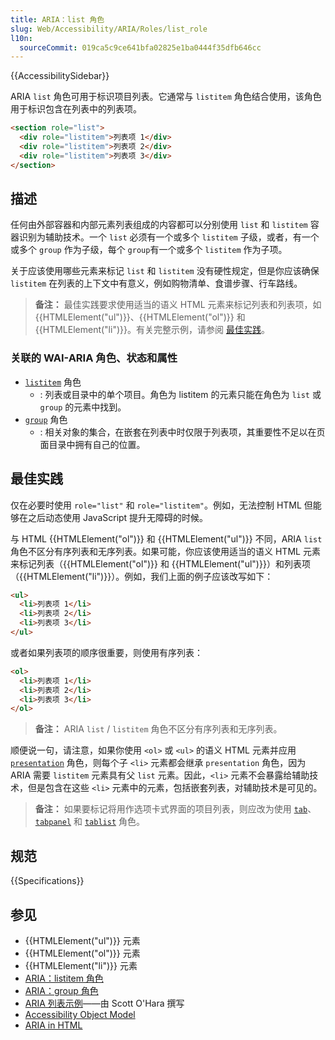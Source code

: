 ```yaml
---
title: ARIA：list 角色
slug: Web/Accessibility/ARIA/Roles/list_role
l10n:
  sourceCommit: 019ca5c9ce641bfa02825e1ba0444f35dfb646cc
---
```


{{AccessibilitySidebar}}

ARIA `list` 角色可用于标识项目列表。它通常与 `listitem` 角色结合使用，该角色用于标识包含在列表中的列表项。

```html
<section role="list">
  <div role="listitem">列表项 1</div>
  <div role="listitem">列表项 2</div>
  <div role="listitem">列表项 3</div>
</section>
```

## 描述

任何由外部容器和内部元素列表组成的内容都可以分别使用 `list` 和 `listitem` 容器识别为辅助技术。一个 `list` 必须有一个或多个 `listitem` 子级，或者，有一个或多个 `group` 作为子级，每个 `group`有一个或多个 `listitem` 作为子项。

关于应该使用哪些元素来标记 `list` 和 `listitem` 没有硬性规定，但是你应该确保 `listitem` 在列表的上下文中有意义，例如购物清单、食谱步骤、行车路线。

> **备注：** 最佳实践要求使用适当的语义 HTML 元素来标记列表和列表项，如 {{HTMLElement("ul")}}、{{HTMLElement("ol")}} 和 {{HTMLElement("li")}}。有关完整示例，请参阅 [最佳实践](#best_practices)。

### 关联的 WAI-ARIA 角色、状态和属性

- [`listitem`](/zh-CN/docs/Web/Accessibility/ARIA/Roles/listitem_role) 角色
  - : 列表或目录中的单个项目。角色为 listitem 的元素只能在角色为 `list` 或 `group` 的元素中找到。
- [`group`](/zh-CN/docs/Web/Accessibility/ARIA/Roles/group_role) 角色
  - : 相关对象的集合，在嵌套在列表中时仅限于列表项，其重要性不足以在页面目录中拥有自己的位置。

## 最佳实践

仅在必要时使用 `role="list"` 和 `role="listitem"`。例如，无法控制 HTML 但能够在之后动态使用 JavaScript 提升无障碍的时候。

与 HTML {{HTMLElement("ol")}} 和 {{HTMLElement("ul")}} 不同，ARIA `list` 角色不区分有序列表和无序列表。如果可能，你应该使用适当的语义 HTML 元素来标记列表（{{HTMLElement("ol")}} 和 {{HTMLElement("ul")}}）和列表项（{{HTMLElement("li")}}）。例如，我们上面的例子应该改写如下：

```html
<ul>
  <li>列表项 1</li>
  <li>列表项 2</li>
  <li>列表项 3</li>
</ul>
```

或者如果列表项的顺序很重要，则使用有序列表：

```html
<ol>
  <li>列表项 1</li>
  <li>列表项 2</li>
  <li>列表项 3</li>
</ol>
```

> **备注：** ARIA `list` / `listitem` 角色不区分有序列表和无序列表。

顺便说一句，请注意，如果你使用 `<ol>` 或 `<ul>` 的语义 HTML 元素并应用 [`presentation`](/zh-CN/docs/Web/Accessibility/ARIA/ARIA_Techniques/Using_the_presentation_role) 角色，则每个子 `<li>` 元素都会继承 `presentation` 角色，因为 ARIA 需要 `listitem` 元素具有父 `list` 元素。因此，`<li>` 元素不会暴露给辅助技术，但是包含在这些 `<li>` 元素中的元素，包括嵌套列表，对辅助技术是可见的。

> **备注：** 如果要标记将用作选项卡式界面的项目列表，则应改为使用 [`tab`](/zh-CN/docs/Web/Accessibility/ARIA/Roles/tab_role)、[`tabpanel`](/zh-CN/docs/Web/Accessibility/ARIA/Roles/tabpanel_role) 和 [`tablist`](/zh-CN/docs/Web/Accessibility/ARIA/Roles/tablist_role) 角色。

## 规范

{{Specifications}}

## 参见

- {{HTMLElement("ul")}} 元素
- {{HTMLElement("ol")}} 元素
- {{HTMLElement("li")}} 元素
- [ARIA：listitem 角色](/zh-CN/docs/Web/Accessibility/ARIA/Roles/listitem_role)
- [ARIA：group 角色](/zh-CN/docs/Web/Accessibility/ARIA/Roles/group_role)
- [ARIA 列表示例](https://www.scottohara.me/blog/2018/05/26/aria-lists.html)——由 Scott O'Hara 撰写
- [Accessibility Object Model](https://wicg.github.io/aom/spec/)
- [ARIA in HTML](https://w3c.github.io/html-aria/)

